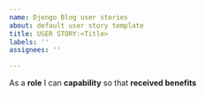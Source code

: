```yaml
---
name: Djengo Blog user stories
about: default user story template
title: USER STORY:<Title>
labels: ''
assignees: ''

---
```


As a **role** I can **capability** so that **received benefits**
